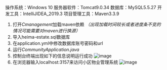 操作系统：Windows 10 
服务器软件：Tomcat9.0.34
数据库：MySQL5.5.27
开发工具：IntelliJIDEA_2019.3
项目管理工具：Maven3.3.9
1. 打开*Cmanagement*加载maven依赖 *（出现加载时间较长或者进度条不变的情况可能需要对maven进行换源）*
2. 导入heima-estate.sql数据库
3. 在application.yml中修改数据库账号密码和url
4. 运行*CommunityApplication.java*
5. 控制台终端出现如下的信息说明运行成功
![image](https://github.com/youknowwho30/CommunityService/assets/117347770/77e67f5a-5923-4833-a268-c299221f897e)
6. 在浏览器输入localhost:3157来访问小区物业管理系统
![image](https://github.com/youknowwho30/CommunityService/assets/117347770/7162c953-98a2-4422-8953-939ff246b58f)
